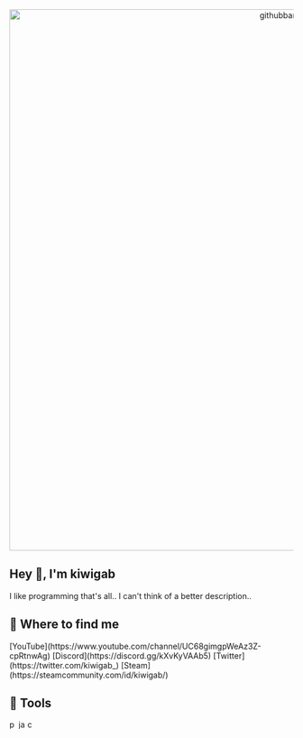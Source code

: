 
<center><img width="960" alt="githubbanner" src="https://user-images.githubusercontent.com/77127009/184540189-c40f74f7-656d-4fc9-a9ea-1edbc035d42a.png"></center>
<h2>Hey 👋, I'm kiwigab</h2>
I like programming that's all.. I can't think of a better description..

<h2>📑 Where to find me</h2>
[YouTube](https://www.youtube.com/channel/UC68gimgpWeAz3Z-cpRtnwAg)
[Discord](https://discord.gg/kXvKyVAAb5)
[Twitter](https://twitter.com/kiwigab_)
[Steam](https://steamcommunity.com/id/kiwigab/)

<h2>🤖 Tools</h2>
<img width="16" alt="python" src="https://user-images.githubusercontent.com/77127009/184541284-8454d76b-4dd3-4820-870c-e6f535b7dc74.png"><img width="16" alt="javascript" src="https://user-images.githubusercontent.com/77127009/184541306-532959a6-f2d1-4fa7-bea2-305c2564da48.png"><img width="16" alt="c++" src="https://user-images.githubusercontent.com/77127009/184541291-ca82beca-9ce9-4cf7-803a-e8387c5da8d8.png">

